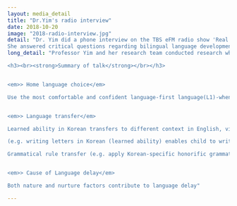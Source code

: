 ```yaml
---
layout: media_detail
title: "Dr.Yim's radio interview"
date: 2018-10-20
image: "2018-radio-interview.jpg"
detail: "Dr. Yim did a phone interview on the TBS eFM radio show 'Real Mom Real Show' (38'19'' ~ 49'11'')
She answered critical questions regarding bilingual language development including transfer effect, language use, and language delay."
long_detail: "Professor Yim and her research team conducted research which was funded by National Health Insurance Service. The title of research work was 'Research Study on Health Service Needs using Big Data Analysis to Improve Multicultural Family's Life Quality' and her remarkable research work have been mentioned in the Munhwa Ilbo newspaper article published on December 27th, 2018. The research found that language assessment and language support were the most needed service in international marriage women in multicultural families.&nbsp

<h3><br><strong>Summary of talk</strong></br></h3>


<em>> Home language choice</em>

Use the most comfortable and confident language-first language(L1)-when interacting with child


<em>> Language transfer</em>

Learned ability in Korean transfers to different context in English, vice versa

(e.g. writing letters in Korean (learned ability) enables child to write letters in English without explicit teaching).

Grammatical rule transfer (e.g. apply Korean-specific honorific grammatical marker -yo(요) at the end of English phrase. e.g. Thank you-yo)


<em>> Cause of Language delay</em>

Both nature and nurture factors contribute to language delay"

---
```


